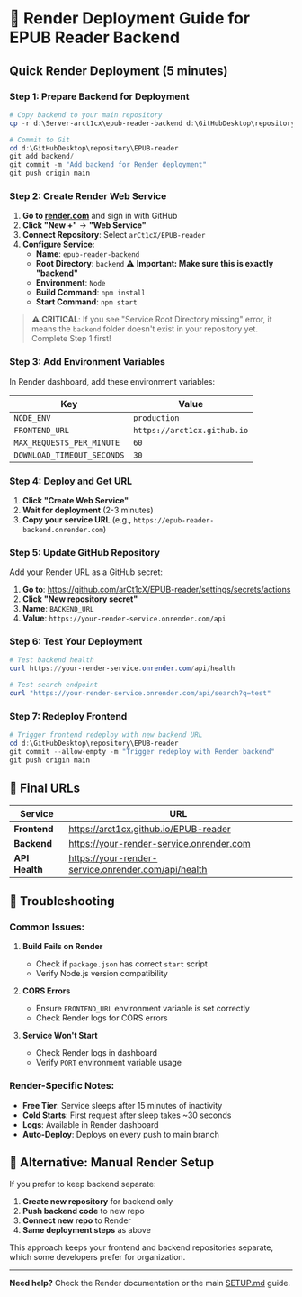 # 🚀 Render Deployment Guide for EPUB Reader Backend

## Quick Render Deployment (5 minutes)

### Step 1: Prepare Backend for Deployment
```powershell
# Copy backend to your main repository
cp -r d:\Server-arct1cx\epub-reader-backend d:\GitHubDesktop\repository\EPUB-reader\backend

# Commit to Git
cd d:\GitHubDesktop\repository\EPUB-reader
git add backend/
git commit -m "Add backend for Render deployment"
git push origin main
```

### Step 2: Create Render Web Service

1. **Go to [render.com](https://render.com)** and sign in with GitHub
2. **Click "New +"** → **"Web Service"**
3. **Connect Repository**: Select `arCt1cX/EPUB-reader`
4. **Configure Service**:
   - **Name**: `epub-reader-backend`
   - **Root Directory**: `backend` ⚠️ **Important: Make sure this is exactly "backend"**
   - **Environment**: `Node`
   - **Build Command**: `npm install`
   - **Start Command**: `npm start`

> **⚠️ CRITICAL**: If you see "Service Root Directory missing" error, it means the `backend` folder doesn't exist in your repository yet. Complete Step 1 first!

### Step 3: Add Environment Variables

In Render dashboard, add these environment variables:

| Key | Value |
|-----|-------|
| `NODE_ENV` | `production` |
| `FRONTEND_URL` | `https://arct1cx.github.io` |
| `MAX_REQUESTS_PER_MINUTE` | `60` |
| `DOWNLOAD_TIMEOUT_SECONDS` | `30` |

### Step 4: Deploy and Get URL

1. **Click "Create Web Service"**
2. **Wait for deployment** (2-3 minutes)
3. **Copy your service URL** (e.g., `https://epub-reader-backend.onrender.com`)

### Step 5: Update GitHub Repository

Add your Render URL as a GitHub secret:

1. **Go to**: https://github.com/arCt1cX/EPUB-reader/settings/secrets/actions
2. **Click "New repository secret"**
3. **Name**: `BACKEND_URL`
4. **Value**: `https://your-render-service.onrender.com/api`

### Step 6: Test Your Deployment

```powershell
# Test backend health
curl https://your-render-service.onrender.com/api/health

# Test search endpoint
curl "https://your-render-service.onrender.com/api/search?q=test"
```

### Step 7: Redeploy Frontend

```powershell
# Trigger frontend redeploy with new backend URL
cd d:\GitHubDesktop\repository\EPUB-reader
git commit --allow-empty -m "Trigger redeploy with Render backend"
git push origin main
```

## 🎯 Final URLs

| Service | URL |
|---------|-----|
| **Frontend** | https://arct1cx.github.io/EPUB-reader |
| **Backend** | https://your-render-service.onrender.com |
| **API Health** | https://your-render-service.onrender.com/api/health |

## 🚨 Troubleshooting

### Common Issues:

1. **Build Fails on Render**
   - Check if `package.json` has correct `start` script
   - Verify Node.js version compatibility

2. **CORS Errors**
   - Ensure `FRONTEND_URL` environment variable is set correctly
   - Check Render logs for CORS errors

3. **Service Won't Start**
   - Check Render logs in dashboard
   - Verify `PORT` environment variable usage

### Render-Specific Notes:

- **Free Tier**: Service sleeps after 15 minutes of inactivity
- **Cold Starts**: First request after sleep takes ~30 seconds
- **Logs**: Available in Render dashboard
- **Auto-Deploy**: Deploys on every push to main branch

## 🔄 Alternative: Manual Render Setup

If you prefer to keep backend separate:

1. **Create new repository** for backend only
2. **Push backend code** to new repo
3. **Connect new repo** to Render
4. **Same deployment steps** as above

This approach keeps your frontend and backend repositories separate, which some developers prefer for organization.

---

**Need help?** Check the Render documentation or the main [SETUP.md](./SETUP.md) guide.
